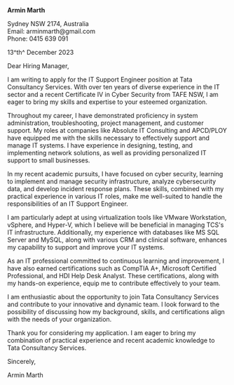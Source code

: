 **Armin Marth**

Sydney NSW 2174, Australia\
Email: arminmarth\@gmail.com\
Phone: 0415 639 091

13^th^ December 2023

Dear Hiring Manager,

I am writing to apply for the IT Support Engineer position at Tata Consultancy Services. With over ten years of diverse experience in the IT sector and a recent Certificate IV in Cyber Security from TAFE NSW, I am eager to bring my skills and expertise to your esteemed organization.

Throughout my career, I have demonstrated proficiency in system administration, troubleshooting, project management, and customer support. My roles at companies like Absolute IT Consulting and APCD/PLOY have equipped me with the skills necessary to effectively support and manage IT systems. I have experience in designing, testing, and implementing network solutions, as well as providing personalized IT support to small businesses.

In my recent academic pursuits, I have focused on cyber security, learning to implement and manage security infrastructure, analyze cybersecurity data, and develop incident response plans. These skills, combined with my practical experience in various IT roles, make me well-suited to handle the responsibilities of an IT Support Engineer.

I am particularly adept at using virtualization tools like VMware Workstation, vSphere, and Hyper-V, which I believe will be beneficial in managing TCS\'s IT infrastructure. Additionally, my experience with databases like MS SQL Server and MySQL, along with various CRM and clinical software, enhances my capability to support and improve your IT systems.

As an IT professional committed to continuous learning and improvement, I have also earned certifications such as CompTIA A+, Microsoft Certified Professional, and HDI Help Desk Analyst. These certifications, along with my hands-on experience, equip me to contribute effectively to your team.

I am enthusiastic about the opportunity to join Tata Consultancy Services and contribute to your innovative and dynamic team. I look forward to the possibility of discussing how my background, skills, and certifications align with the needs of your organization.

Thank you for considering my application. I am eager to bring my combination of practical experience and recent academic knowledge to Tata Consultancy Services.

Sincerely,

Armin Marth

